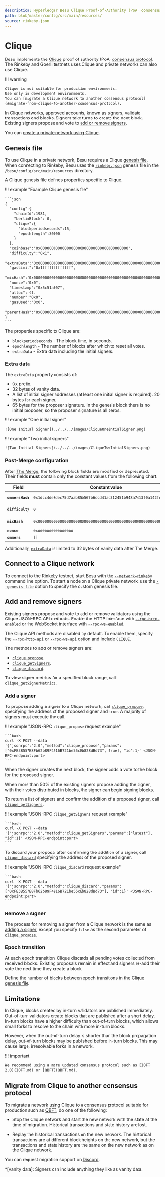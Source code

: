 ```yaml
---
description: Hyperledger Besu Clique Proof-of-Authority (PoA) consensus protocol implementation
path: blob/master/config/src/main/resources/
source: rinkeby.json
---
```


# Clique

Besu implements the [Clique](https://eips.ethereum.org/EIPS/eip-225) proof of authority (PoA) [consensus protocol](../../../Concepts/Consensus-Protocols/Overview-Consensus.md).
The Rinkeby and Goerli testnets uses Clique and private networks can also use Clique.

!!! warning

    Clique is not suitable for production environments.
    Use only in development environments.
    You can [migrate a Clique network to another consensus protocol](#migrate-from-clique-to-another-consensus-protocol).

In Clique networks, approved accounts, known as signers, validate transactions and blocks. Signers
take turns to create the next block.
Existing signers propose and vote to [add or remove signers](#add-and-remove-signers).

You can [create a private network using Clique](../../../Tutorials/Private-Network/Create-Private-Clique-Network.md).

## Genesis file

To use Clique in a private network, Besu requires a Clique [genesis file](../Genesis-File.md). When connecting to Rinkeby,
Besu uses the
[`rinkeby.json`](https://github.com/hyperledger/besu/blob/750580dcca349d22d024cc14a8171b2fa74b505a/config/src/main/resources/rinkeby.json)
genesis file in the `/besu/config/src/main/resources` directory.

A Clique genesis file defines properties specific to Clique.

!!! example "Example Clique genesis file"

    ```json
    {
      "config":{
        "chainId":1981,
        "berlinBlock": 0,
        "clique":{
          "blockperiodseconds":15,
          "epochlength":30000
        }
      },
      "coinbase":"0x0000000000000000000000000000000000000000",
      "difficulty":"0x1",
      "extraData":"0x000000000000000000000000000000000000000000000000000000000000000001a54556254bfa3db2daa7673435ec63649925c50000000000000000000000000000000000000000000000000000000000000000000000000000000000000000000000000000000000000000000000000000000000",
      "gasLimit":"0x1fffffffffffff",
      "mixHash":"0x0000000000000000000000000000000000000000000000000000000000000000",
      "nonce":"0x0",
      "timestamp":"0x5c51a607",
      "alloc": {},
      "number":"0x0",
      "gasUsed":"0x0",
      "parentHash":"0x0000000000000000000000000000000000000000000000000000000000000000"
    }
    ```

The properties specific to Clique are:

* `blockperiodseconds` - The block time, in seconds.
* `epochlength` - The number of blocks after which to reset all votes.
* `extraData` - [Extra data](#extra-data) including the initial signers.

### Extra data

The `extraData` property consists of:

* 0x prefix.
* 32 bytes of vanity data.
* A list of initial signer addresses (at least one initial signer is required).
  20 bytes for each signer.
* 65 bytes for the proposer signature.
  In the genesis block there is no initial proposer, so the proposer signature is all zeros.

!!! example "One initial signer"

    ![One Initial Signer](../../../images/CliqueOneIntialSigner.png)

!!! example "Two initial signers"

    ![Two Initial Signers](../../../images/CliqueTwoIntialSigners.png)

### Post-Merge configuration

After [The Merge](../../../Concepts/Merge.md), the following block fields are modified or deprecated.
Their fields **must** contain only the constant values from the following chart.

| Field | Constant value | Comment |
|-------|----------------|---------|
| **`ommersHash`** | `0x1dcc4de8dec75d7aab85b567b6ccd41ad312451b948a7413f0a142fd40d49347` | `= Keccak256(RLP([]))` |
| **`difficulty`** | `0` | Replaced with `prevrandao` |
| **`mixHash`**    | `0x0000000000000000000000000000000000000000000000000000000000000000` | Replaced with `prevrandao` |
| **`nonce`**      | `0x0000000000000000` |  |
| **`ommers`**     | `[]` | `RLP([]) = 0xc0`  |

Additionally, [`extraData`](#extra-data) is limited to 32 bytes of vanity data after The Merge.

## Connect to a Clique network

To connect to the Rinkeby testnet, start Besu with the
[`--network=rinkeby`](../../../Reference/CLI/CLI-Syntax.md#network) command line option. To start a
node on a Clique private network, use the
[`--genesis-file`](../../../Reference/CLI/CLI-Syntax.md#genesis-file) option to specify the custom
genesis file.

## Add and remove signers

Existing signers propose and vote to add or remove validators using the Clique JSON-RPC API methods.
Enable the HTTP interface with [`--rpc-http-enabled`](../../../Reference/CLI/CLI-Syntax.md#rpc-http-enabled) or the
WebSocket interface with [`--rpc-ws-enabled`](../../../Reference/CLI/CLI-Syntax.md#rpc-ws-enabled).

The Clique API methods are disabled by default.
To enable them, specify the [`--rpc-http-api`](../../../Reference/CLI/CLI-Syntax.md#rpc-http-api) or
[`--rpc-ws-api`](../../../Reference/CLI/CLI-Syntax.md#rpc-ws-api) option and include `CLIQUE`.

The methods to add or remove signers are:

* [`clique_propose`](../../../Reference/API-Methods.md#clique_propose).
* [`clique_getSigners`](../../../Reference/API-Methods.md#clique_getsigners).
* [`clique_discard`](../../../Reference/API-Methods.md#clique_discard).

To view signer metrics for a specified block range, call
[`clique_getSignerMetrics`](../../../Reference/API-Methods.md#clique_getsignermetrics).

### Add a signer

To propose adding a signer to a Clique network, call
[`clique_propose`](../../../Reference/API-Methods.md#clique_propose), specifying the address of the proposed signer and `true`.
A majority of signers must execute the call.

!!! example "JSON-RPC `clique_propose` request example"

    ```bash
    curl -X POST --data '{"jsonrpc":"2.0","method":"clique_propose","params":["0xFE3B557E8Fb62b89F4916B721be55cEb828dBd73", true], "id":1}' <JSON-RPC-endpoint:port>
    ```

When the signer creates the next block, the signer adds a vote to the block for the proposed signer.

When more than 50% of the existing signers propose adding the signer, with their votes distributed in blocks, the
signer can begin signing blocks.

To return a list of signers and confirm the addition of a proposed signer, call
[`clique_getSigners`](../../../Reference/API-Methods.md#clique_getsigners).

!!! example "JSON-RPC `clique_getSigners` request example"

    ```bash
    curl -X POST --data '{"jsonrpc":"2.0","method":"clique_getSigners","params":["latest"], "id":1}' <JSON-RPC-endpoint:port>
    ```

To discard your proposal after confirming the addition of a signer, call
[`clique_discard`](../../../Reference/API-Methods.md#clique_discard) specifying the address of the proposed signer.

!!! example "JSON-RPC `clique_discard` request example"

    ```bash
    curl -X POST --data '{"jsonrpc":"2.0","method":"clique_discard","params":["0xFE3B557E8Fb62b89F4916B721be55cEb828dBd73"], "id":1}' <JSON-RPC-endpoint:port>
    ```

### Remove a signer

The process for removing a signer from a Clique network is the same as [adding a signer](#add-a-signer), except you
specify `false` as the second parameter of [`clique_propose`](../../../Reference/API-Methods.md#clique_propose).

### Epoch transition

At each epoch transition, Clique discards all pending votes collected from received blocks.
Existing proposals remain in effect and signers re-add their vote the next time they create a block.

Define the number of blocks between epoch transitions in the [Clique genesis file](#genesis-file).

## Limitations

In Clique, blocks created by in-turn validators are published immediately.
Out-of-turn validators create blocks that are published after a short delay.
In-turn blocks have a higher difficulty than out-of-turn blocks, which allows small forks to resolve to the chain with
more in-turn blocks.

However, when the out-of-turn delay is shorter than the block propagation delay, out-of-turn blocks may be published
before in-turn blocks.
This may cause large, irresolvable forks in a network.

!!! important

    We recommend using a more updated consensus protocol such as [IBFT 2.0](IBFT.md) or [QBFT](QBFT.md).

## Migrate from Clique to another consensus protocol

To migrate a network using Clique to a consensus protocol suitable for production such as [QBFT](QBFT.md), do one of the
following:

* Stop the Clique network and start the new network with the state at the time of migration.
  Historical transactions and state history are lost.

* Replay the historical transactions on the new network.
  The historical transactions are at different block heights on the new network, but the transactions and state history
  are the same on the new network as on the Clique network.

You can request migration support on [Discord](https://discord.gg/hyperledger).

<!-- Acronyms and Definitions -->

*[vanity data]: Signers can include anything they like as vanity data.
